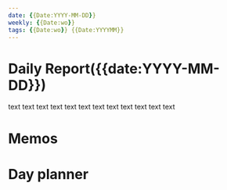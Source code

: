 ```yaml
---
date: {{Date:YYYY-MM-DD}}
weekly: {{Date:wo}}
tags: {{Date:wo}} {{Date:YYYYMM}} 
---
```

# Daily Report({{date:YYYY-MM-DD}})
text text text text text text text text text text text text
# Memos
# Day planner